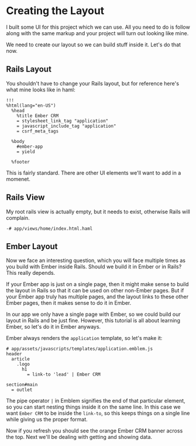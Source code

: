 # Creating the Layout

I built some UI for this project which we can use. All you need to do is follow along with the same markup and your project will turn out looking like mine.

We need to create our layout so we can build stuff inside it. Let's do that now.

## Rails Layout

You shouldn't have to change your Rails layout, but for reference here's what mine looks like in haml:

```haml
!!!
%html(lang="en-US")
  %head
    %title Ember CRM
    = stylesheet_link_tag "application"
    = javascript_include_tag "application"
    = csrf_meta_tags

  %body
    #ember-app
    = yield

  %footer
```

This is fairly standard. There are other UI elements we'll want to add in a momenet.

## Rails View

My root rails view is actually empty, but it needs to exist, otherwise Rails will complain.

```haml
-# app/views/home/index.html.haml
```

## Ember Layout

Now we face an interesting question, which you will face multiple times as you build with Ember inside Rails. Should we build it in Ember or in Rails? This really depends.

If your Ember app is just on a single page, then it might make sense to build the layout in Rails so that it can be used on other non-Ember pages. But if your Ember app truly has multiple pages, and the layout links to these other Ember pages, then it makes sense to do it in Ember.

In our app we only have a single page with Ember, so we could build our layout in Rails and be just fine. However, this tutorial is all about learning Ember, so let's do it in Ember anyways.

Ember always renders the `application` template, so let's make it:

```
# app/assets/javascripts/templates/application.emblem.js
header
  article
    .logo
      h1
        = link-to 'lead' | Ember CRM

section#main
  = outlet
```

The pipe operator `|` in Emblem signifies the end of that particular element, so you can start nesting things inside it on the same line. In this case we want `Ember CRM` to be inside the `link-to`, so this keeps things on a single line while giving us the proper format.

Now if you refresh you should see the orange Ember CRM banner across the top. Next we'll be dealing with getting and showing data.
